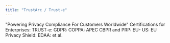 ```yaml
---
title: "TrustArc / Trust-e"
---
```


"Powering Privacy Compliance For Customers Worldwide"  Certifications for Enterprises:  TRUST-e: GDPR: COPPA: APEC CBPR and PRP: EU- US: EU Privacy Shield: EDAA: et al.

